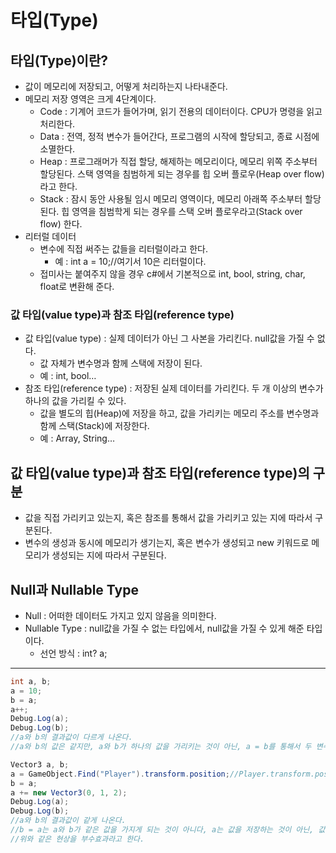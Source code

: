 # 타입(Type)

## 타입(Type)이란?

- 값이 메모리에 저장되고, 어떻게 처리하는지 나타내준다.
- 메모리 저장 영역은 크게 4단계이다.
    - Code  : 기계어 코드가 들어가며, 읽기 전용의 데이터이다. CPU가 명령을 읽고 처리한다.
    - Data : 전역, 정적 변수가 들어간다, 프로그램의 시작에 할당되고, 종료 시점에 소멸한다.
    - Heap : 프로그래머가 직접 할당, 해제하는 메모리이다, 메모리 위쪽 주소부터 할당된다.
     스택 영역을 침범하게 되는 경우를 힙 오버 플로우(Heap over flow)라고 한다.
    - Stack : 잠시 동안 사용될 임시 메모리 영역이다, 메모리 아래쪽 주소부터 할당된다.
     힙 영역을 침범학게 되는 경우를 스택 오버 플로우라고(Stack over flow) 한다.
- 리터럴 데이터
    - 변수에 직접 써주는 값들을 리터럴이라고 한다.
        - 예 : int a = 10;//여기서 10은 리터럴이다.
    - 접미사는 붙여주지 않을 경우 c#에서 기본적으로 int, bool, string, char, float로 변환해 준다.

### 값 타입(value type)과 참조 타입(reference type)

- 값 타입(value type) : 실제 데이터가 아닌 그 사본을 가리킨다. null값을 가질 수 없다.
    - 값 자체가 변수명과 함께 스택에 저장이 된다.
    - 예 : int, bool…
- 참조 타입(reference type) : 저장된 실제 데이터를 가리킨다. 두 개 이상의 변수가 하나의 값을 가리킬 수 있다.
    - 값을 별도의 힙(Heap)에 저장을 하고, 값을 가리키는 메모리 주소를 변수명과 함께 스택(Stack)에 저장한다.
    - 예 : Array, String…

## 값 타입(value type)과 참조 타입(reference type)의 구분

- 값을 직접 가리키고 있는지, 혹은 참조를 통해서 값을 가리키고 있는 지에 따라서 구분된다.
- 변수의 생성과 동시에 메모리가 생기는지, 혹은 변수가 생성되고 new 키워드로 메모리가 생성되는 지에 따라서 구분된다.

## Null과 Nullable Type

- Null : 어떠한 데이터도 가지고 있지 않음을 의미한다.
- Nullable Type : null값을 가질 수 없는 타입에서, null값을 가질 수 있게 해준 타입이다.
    - 선언 방식 : int? a;

---

```csharp
int a, b;
a = 10;
b = a;
a++;
Debug.Log(a);
Debug.Log(b);
//a와 b의 결과값이 다르게 나온다.
//a와 b의 값은 같지만, a와 b가 하나의 값을 가리키는 것이 아닌, a = b를 통해서 두 변수 각각 10이라는 값을 가지고 있는 것이다.
```

```csharp
Vector3 a, b;
a = GameObject.Find("Player").transform.position;//Player.transform.position = new Vector3(0, 0, 0);
b = a;
a += new Vector3(0, 1, 2);
Debug.Log(a);
Debug.Log(b);
//a와 b의 결과값이 같게 나온다.
//b = a는 a와 b가 같은 값을 가지게 되는 것이 아니다, a는 값을 저장하는 것이 아닌, 값의 주소로, b = a를 해주는 과정에서 서로 같은 값의 주소를 가리키게 된 것이다. 그렇기에 한쪽의 값이 바뀌면, 같은 주소를 가리키던 변수 모두에 영향이 있다.
//위와 같은 현상을 부수효과라고 한다.
```
